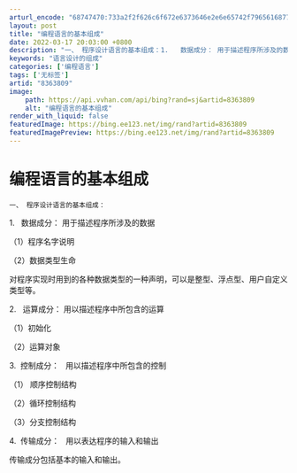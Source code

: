 ```yaml
---
arturl_encode: "68747470:733a2f2f626c6f672e6373646e2e6e65742f7965616877656c:6c2f61727469636c652f64657461696c732f38333633383039"
layout: post
title: "编程语言的基本组成"
date: 2022-03-17 20:03:00 +0800
description: "一、 程序设计语言的基本组成：1.   数据成分： 用于描述程序所涉及的数据（1）程序名字说明（2）"
keywords: "语言设计的组成"
categories: ['编程语言']
tags: ['无标签']
artid: "8363809"
image:
    path: https://api.vvhan.com/api/bing?rand=sj&artid=8363809
    alt: "编程语言的基本组成"
render_with_liquid: false
featuredImage: https://bing.ee123.net/img/rand?artid=8363809
featuredImagePreview: https://bing.ee123.net/img/rand?artid=8363809
---
```


# 编程语言的基本组成

`一、 程序设计语言的基本组成：`

1.   数据成分： 用于描述程序所涉及的数据

（1）程序名字说明

（2）数据类型生命

对程序实现时用到的各种数据类型的一种声明，可以是整型、浮点型、用户自定义类型等。

2.   运算成分： 用以描述程序中所包含的运算

（1）初始化

（2）运算对象

3.  控制成分：   用以描述程序中所包含的控制

（1） 顺序控制结构

（2）循环控制结构

（3）分支控制结构

4.  传输成分：   用以表达程序的输入和输出

传输成分包括基本的输入和输出。